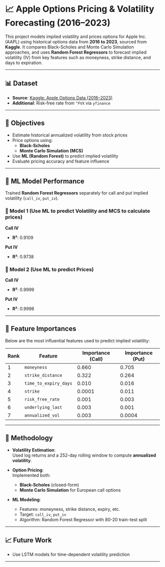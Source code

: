 
# 📈 Apple Options Pricing & Volatility Forecasting (2016–2023)

This project models implied volatility and prices options for Apple Inc. (AAPL) using historical options data from **2016 to 2023**, sourced from **Kaggle**. It compares Black-Scholes and Monte Carlo Simulation approaches, and uses **Random Forest Regressors** to forecast implied volatility (IV) from key features such as moneyness, strike distance, and days to expiration.

---

## 📊 Dataset

- **Source**: [Kaggle: Apple Options Data (2016–2023)](https://www.kaggle.com/datasets/kylegraupe/aapl-options-data-2016-2020)
- **Additional**: Risk-free rate from `^FVX` via `yfinance`

---

## 🎯 Objectives

- Estimate historical annualized volatility from stock prices
- Price options using:
  - **Black-Scholes**
  - **Monte Carlo Simulation (MCS)**
- Use **ML (Random Forest)** to predict implied volatility
- Evaluate pricing accuracy and feature influence

---

## 🧠 ML Model Performance

Trained **Random Forest Regressors** separately for call and put implied volatility (`call_iv`, `put_iv`).

### 🔹 Model 1 (Use ML to predict Volatility and MCS to calculate prices)
**Call IV**
- **R²**: 0.9109

**Put IV** 
- **R²**: 0.9738

### 🔹 Model 2 (Use ML to predict Prices)
**Call IV**
- **R²**: 0.9999

**Put IV**
- **R²**: 0.9998

---

## 🧮 Feature Importances

Below are the most influential features used to predict implied volatility:

| Rank | Feature              | Importance (Call) | Importance (Put) |
|------|----------------------|-------------------|------------------|
| 1    | `moneyness`          | 0.660             | 0.705            |
| 2    | `strike_distance`    | 0.322             | 0.264            |
| 3    | `time_to_expiry_days`| 0.010             | 0.016            |
| 4    | `strike`             | 0.0001            | 0.011            |
| 5    | `risk_free_rate`     | 0.001             | 0.003            |
| 6    | `underlying_last`    | 0.003             | 0.001            |
| 7    | `annualized_vol`     | 0.003             | 0.0004           |

---

## 📌 Methodology

- **Volatility Estimation**:  
  Used log returns and a 252-day rolling window to compute **annualized volatility**.

- **Option Pricing**:  
  Implemented both:
  - **Black-Scholes** (closed-form)
  - **Monte Carlo Simulation** for European call options

- **ML Modeling**:
  - Features: moneyness, strike distance, expiry, etc.
  - Target: `call_iv`, `put_iv`
  - Algorithm: Random Forest Regressor with 80-20 train-test split

---

## 📈 Future Work

- Use LSTM models for time-dependent volatility prediction

---
